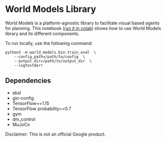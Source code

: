# World Models Library

World Models is a platform-agnostic library to facilitate visual based 
agents for planning. This notebook 
([run it in colab](https://colab.research.google.com/github/google-research/world_models/blob/master/intro.ipynb))
shows how to use World Models library and its different
components.

To run locally, use the following command:

```$xslt
python3 -m world_models.bin.train_eval  \
    --config_path=/path/to/config  \
    --output_dir=/path/to/output_dir  \
    --logtostderr
```

## Dependencies
* absl
* gin-config
* TensorFlow==1.15
* TensorFlow probability==0.7
* gym
* dm_control
* MuJoCo

Disclaimer: This is not an official Google product.
